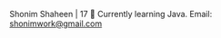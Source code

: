 Shonim Shaheen | 17
🌱 Currently learning Java.
Email: shonimwork@gmail.com

<!---
shonimshaheen/shonimshaheen is a ✨ special ✨ repository because its `README.md` (this file) appears on your GitHub profile.
You can click the Preview link to take a look at your changes.
--->
